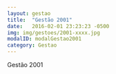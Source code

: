 ```yaml
---
layout: gestao
title:  "Gestão 2001"
date:   2016-02-01 23:23:23 -0500
img: img/gestoes/2001-xxxx.jpg
modalID: modalGestao2001
category: Gestao
---
```

Gestão 2001
